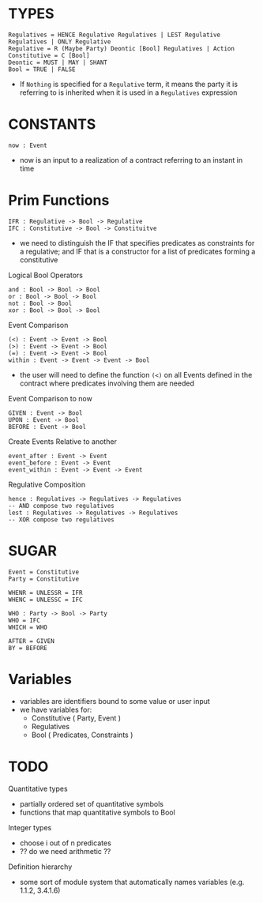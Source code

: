 # TYPES
```
Regulatives = HENCE Regulative Regulatives | LEST Regulative Regulatives | ONLY Regulative
Regulative = R (Maybe Party) Deontic [Bool] Regulatives | Action
Constitutive = C [Bool]
Deontic = MUST | MAY | SHANT
Bool = TRUE | FALSE
```

- If `Nothing` is specified for a `Regulative` term, it means the party it is referring to is inherited when it is used in a `Regulatives` expression

# CONSTANTS
```
now : Event
```

- now is an input to a realization of a contract referring to an instant in time
# Prim Functions
```
IFR : Regulative -> Bool -> Regulative
IFC : Constitutive -> Bool -> Constituitve
```

- we need to distinguish the IF that specifies predicates as constraints for a regulative; and IF that is a constructor for a list of predicates forming a constitutive


Logical Bool Operators

```
and : Bool -> Bool -> Bool
or : Bool -> Bool -> Bool
not : Bool -> Bool
xor : Bool -> Bool -> Bool
```

Event Comparison
```
(<) : Event -> Event -> Bool
(>) : Event -> Event -> Bool
(=) : Event -> Event -> Bool
within : Event -> Event -> Event -> Bool
```

- the user will need to define the function `(<)` on all Events defined in the contract where predicates involving them are needed

Event Comparison to now

```
GIVEN : Event -> Bool
UPON : Event -> Bool
BEFORE : Event -> Bool
```

Create Events Relative to another
```
event_after : Event -> Event
event_before : Event -> Event
event_within : Event -> Event -> Event
```

Regulative Composition
```
hence : Regulatives -> Regulatives -> Regulatives
-- AND compose two regulatives
lest : Regulatives -> Regulatives -> Regulatives
-- XOR compose two regulatives
```


# SUGAR
```
Event = Constitutive
Party = Constitutive

WHENR = UNLESSR = IFR
WHENC = UNLESSC = IFC

WHO : Party -> Bool -> Party
WHO = IFC
WHICH = WHO

AFTER = GIVEN
BY = BEFORE
```

# Variables

- variables are identifiers bound to some value or user input
- we have variables for:
    - Constitutive ( Party, Event )
    - Regulatives
    - Bool         ( Predicates, Constraints )

# TODO

Quantitative types
- partially ordered set of quantitative symbols
- functions that map quantitative symbols to Bool

Integer types
- choose i out of n predicates
- ?? do we need arithmetic ??

Definition hierarchy
- some sort of module system that automatically names variables (e.g. 1.1.2, 3.4.1.6)
